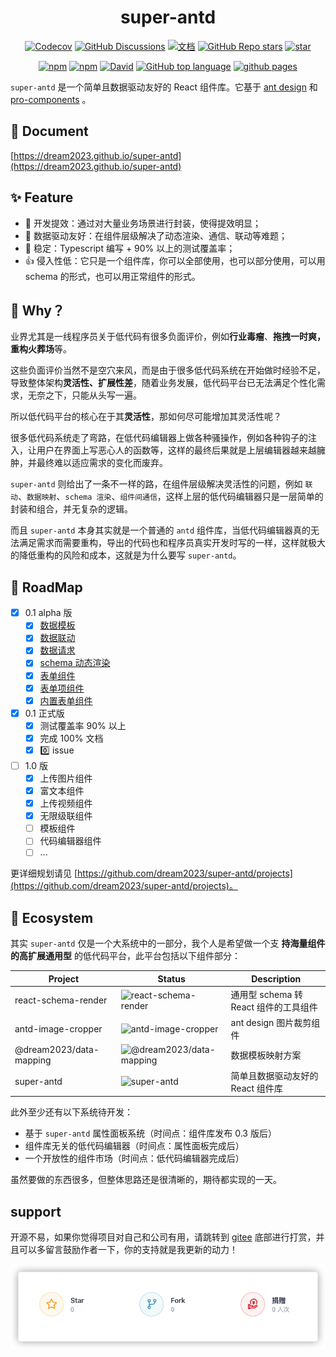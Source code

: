 <h1 align="center">super-antd</h1>
<div align="center">

[![Codecov](https://img.shields.io/codecov/c/github/dream2023/super-antd?token=BKaeenZ4wi)](https://codecov.io/gh/dream2023/super-antd) [![GitHub Discussions](https://img.shields.io/github/discussions/dream2023/super-antd?label=吐槽/讨论)](https://github.com/dream2023/super-antd/discussions) [![文档](https://img.shields.io/static/v1?label=Docs&message=文档&color=blue)](https://dream2023.github.io/super-antd) [![GitHub Repo stars](https://img.shields.io/github/stars/dream2023/super-antd)](https://github.com/dream2023/super-antd) [![star](https://gitee.com/dream2023/super-antd/badge/star.svg?theme=dark)](https://gitee.com/dream2023/super-antd)

[![npm](https://img.shields.io/npm/v/super-antd)](https://www.npmjs.com/package/super-antd) [![npm](https://img.shields.io/npm/dt/super-antd)](https://www.npmjs.com/package/super-antd) [![David](https://img.shields.io/david/dream2023/super-antd)](https://github.com/dream2023/super-antd) [![GitHub top language](https://img.shields.io/github/languages/top/dream2023/super-antd)](https://github.com/dream2023/super-antd) [![github pages](https://github.com/dream2023/super-antd/actions/workflows/release.yml/badge.svg)](https://github.com/dream2023/super-antd/actions/workflows/release.yml)

</div>

`super-antd` 是一个简单且数据驱动友好的 React 组件库。它基于 [ant design](https://ant.design/) 和 [pro-components](https://procomponents.ant.design/) 。

## 📖 Document

[https://dream2023.github.io/super-antd](https://dream2023.github.io/super-antd)

## ✨ Feature

- 🚀 开发提效：通过对大量业务场景进行封装，使得提效明显；
- 👬 数据驱动友好：在组件层级解决了动态渲染、通信、联动等难题；
- 💪 稳定：Typescript 编写 + 90% 以上的测试覆盖率；
- 👍 侵入性低：它只是一个组件库，你可以全部使用，也可以部分使用，可以用 schema 的形式，也可以用正常组件的形式。

## 🤔 Why？

业界尤其是一线程序员关于低代码有很多负面评价，例如**行业毒瘤**、**拖拽一时爽，重构火葬场**等。

这些负面评价当然不是空穴来风，而是由于很多低代码系统在开始做时经验不足，导致整体架构**灵活性、扩展性差**，随着业务发展，低代码平台已无法满足个性化需求，无奈之下，只能从头写一遍。

所以低代码平台的核心在于其**灵活性**，那如何尽可能增加其灵活性呢？

很多低代码系统走了弯路，在低代码编辑器上做各种骚操作，例如各种钩子的注入，让用户在界面上写恶心人的函数等，这样的最终后果就是上层编辑器越来越臃肿，并最终难以适应需求的变化而废弃。

`super-antd` 则给出了一条不一样的路，在组件层级解决灵活性的问题，例如 `联动`、`数据映射`、`schema 渲染`、`组件间通信`，这样上层的低代码编辑器只是一层简单的封装和组合，并无复杂的逻辑。

而且 `super-antd` 本身其实就是一个普通的 `antd` 组件库，当低代码编辑器真的无法满足需求而需要重构，导出的代码也和程序员真实开发时写的一样，这样就极大的降低重构的风险和成本，这就是为什么要写 `super-antd`。

## 🎯 RoadMap

- [x] 0.1 alpha 版
  - [x] [数据模板](https://dream2023.github.io/super-antd/guide/concept/template)
  - [x] [数据联动](https://dream2023.github.io/super-antd/guide/concept/linkage)
  - [x] [数据请求](https://dream2023.github.io/super-antd/guide/concept/api)
  - [x] [schema 动态渲染](https://dream2023.github.io/super-antd/guide/concept/schema)
  - [x] [表单组件](https://dream2023.github.io/super-antd/components/form)
  - [x] [表单项组件](https://dream2023.github.io/super-antd/components/form/form-item)
  - [x] [内置表单组件](https://dream2023.github.io/super-antd/components/form/form-components)
- [x] 0.1 正式版
  - [x] 测试覆盖率 90% 以上
  - [x] 完成 100% 文档
  - [x] 0️⃣ issue
- [ ] 1.0 版
  - [x] 上传图片组件
  - [x] 富文本组件
  - [x] 上传视频组件
  - [x] 无限级联组件
  - [ ] 模板组件
  - [ ] 代码编辑器组件
  - [ ] ...

更详细规划请见 [https://github.com/dream2023/super-antd/projects](https://github.com/dream2023/super-antd/projects)。

## 👬 Ecosystem

其实 `super-antd` 仅是一个大系统中的一部分，我个人是希望做一个支 **持海量组件的高扩展通用型** 的低代码平台，此平台包括以下组件部分：

| Project | Status | Description |
| --- | --- | --- |
| react-schema-render | ![react-schema-render](https://img.shields.io/npm/v/react-schema-render?style=flat-square) | 通用型 schema 转 React 组件的工具组件 |
| antd-image-cropper | ![antd-image-cropper](https://img.shields.io/npm/v/antd-image-cropper?style=flat-square) | ant design 图片裁剪组件 |
| @dream2023/data-mapping | ![@dream2023/data-mapping](https://img.shields.io/npm/v/@dream2023/data-mapping?style=flat-square) | 数据模板映射方案 |
| super-antd | ![super-antd](https://img.shields.io/npm/v/super-antd?style=flat-square) | 简单且数据驱动友好的 React 组件库 |

此外至少还有以下系统待开发：

- 基于 `super-antd` 属性面板系统（时间点：组件库发布 0.3 版后）
- 组件库无关的低代码编辑器（时间点：属性面板完成后）
- 一个开放性的组件市场（时间点：低代码编辑器完成后）

虽然要做的东西很多，但整体思路还是很清晰的，期待都实现的一天。

## support

开源不易，如果你觉得项目对自己和公司有用，请跳转到 [gitee](https://gitee.com/dream2023/super-antd#Support) 底部进行打赏，并且可以多留言鼓励作者一下，你的支持就是我更新的动力！

[![reward](./reward.png)](https://gitee.com/dream2023/super-antd#support)
